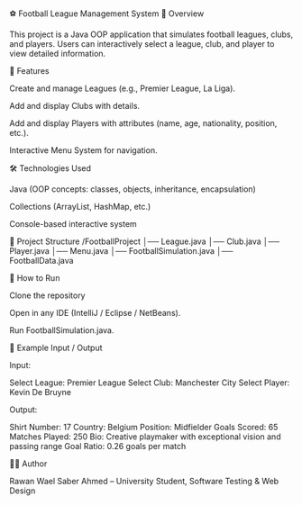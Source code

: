 ⚽ Football League Management System
📌 Overview

This project is a Java OOP application that simulates football leagues, clubs, and players.
Users can interactively select a league, club, and player to view detailed information.

🚀 Features

Create and manage Leagues (e.g., Premier League, La Liga).

Add and display Clubs with details.

Add and display Players with attributes (name, age, nationality, position, etc.).

Interactive Menu System for navigation.

🛠️ Technologies Used

Java (OOP concepts: classes, objects, inheritance, encapsulation)

Collections (ArrayList, HashMap, etc.)

Console-based interactive system

📂 Project Structure
/FootballProject
│── League.java
│── Club.java
│── Player.java
│── Menu.java
│── FootballSimulation.java
│── FootballData.java

📖 How to Run

Clone the repository

Open in any IDE (IntelliJ / Eclipse / NetBeans).

Run FootballSimulation.java.

📝 Example Input / Output

Input:

Select League: Premier League
Select Club: Manchester City
Select Player: Kevin De Bruyne


Output:

Shirt Number: 17
Country: Belgium
Position: Midfielder
Goals Scored: 65
Matches Played: 250
Bio: Creative playmaker with exceptional vision and passing range
Goal Ratio: 0.26 goals per match

👩‍💻 Author

Rawan Wael Saber Ahmed – University Student, Software Testing & Web Design
